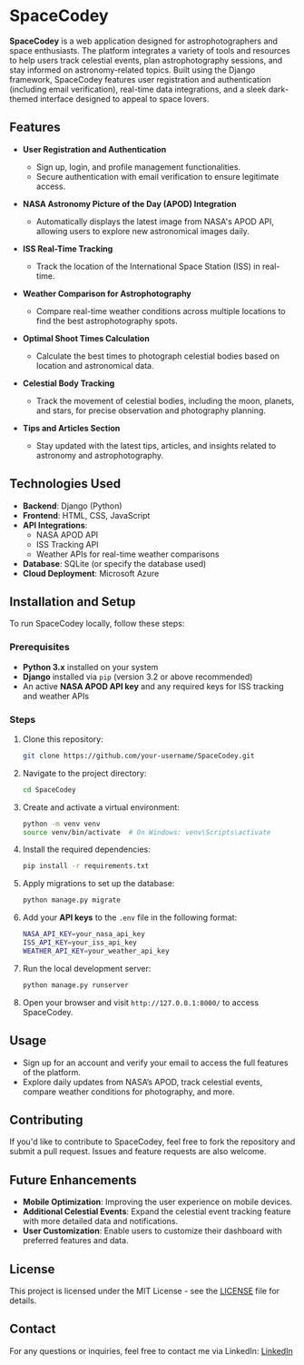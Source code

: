 # SpaceCodey

**SpaceCodey** is a web application designed for astrophotographers and space enthusiasts. The platform integrates a variety of tools and resources to help users track celestial events, plan astrophotography sessions, and stay informed on astronomy-related topics. Built using the Django framework, SpaceCodey features user registration and authentication (including email verification), real-time data integrations, and a sleek dark-themed interface designed to appeal to space lovers.

## Features

- **User Registration and Authentication**
  - Sign up, login, and profile management functionalities.
  - Secure authentication with email verification to ensure legitimate access.

- **NASA Astronomy Picture of the Day (APOD) Integration**
  - Automatically displays the latest image from NASA's APOD API, allowing users to explore new astronomical images daily.

- **ISS Real-Time Tracking**
  - Track the location of the International Space Station (ISS) in real-time.

- **Weather Comparison for Astrophotography**
  - Compare real-time weather conditions across multiple locations to find the best astrophotography spots.

- **Optimal Shoot Times Calculation**
  - Calculate the best times to photograph celestial bodies based on location and astronomical data.

- **Celestial Body Tracking**
  - Track the movement of celestial bodies, including the moon, planets, and stars, for precise observation and photography planning.

- **Tips and Articles Section**
  - Stay updated with the latest tips, articles, and insights related to astronomy and astrophotography.

## Technologies Used

- **Backend**: Django (Python)
- **Frontend**: HTML, CSS, JavaScript
- **API Integrations**:
  - NASA APOD API
  - ISS Tracking API
  - Weather APIs for real-time weather comparisons
- **Database**: SQLite (or specify the database used)
- **Cloud Deployment**: Microsoft Azure

## Installation and Setup

To run SpaceCodey locally, follow these steps:

### Prerequisites
- **Python 3.x** installed on your system
- **Django** installed via `pip` (version 3.2 or above recommended)
- An active **NASA APOD API key** and any required keys for ISS tracking and weather APIs

### Steps

1. Clone this repository:
   ```bash
   git clone https://github.com/your-username/SpaceCodey.git
   ```

2. Navigate to the project directory:
   ```bash
   cd SpaceCodey
   ```

3. Create and activate a virtual environment:
   ```bash
   python -m venv venv
   source venv/bin/activate  # On Windows: venv\Scripts\activate
   ```

4. Install the required dependencies:
   ```bash
   pip install -r requirements.txt
   ```

5. Apply migrations to set up the database:
   ```bash
   python manage.py migrate
   ```

6. Add your **API keys** to the `.env` file in the following format:
   ```bash
   NASA_API_KEY=your_nasa_api_key
   ISS_API_KEY=your_iss_api_key
   WEATHER_API_KEY=your_weather_api_key
   ```

7. Run the local development server:
   ```bash
   python manage.py runserver
   ```

8. Open your browser and visit `http://127.0.0.1:8000/` to access SpaceCodey.

## Usage

- Sign up for an account and verify your email to access the full features of the platform.
- Explore daily updates from NASA’s APOD, track celestial events, compare weather conditions for photography, and more.

## Contributing

If you'd like to contribute to SpaceCodey, feel free to fork the repository and submit a pull request. Issues and feature requests are also welcome.

## Future Enhancements

- **Mobile Optimization**: Improving the user experience on mobile devices.
- **Additional Celestial Events**: Expand the celestial event tracking feature with more detailed data and notifications.
- **User Customization**: Enable users to customize their dashboard with preferred features and data.

## License

This project is licensed under the MIT License - see the [LICENSE](LICENSE) file for details.

## Contact

For any questions or inquiries, feel free to contact me via LinkedIn: [LinkedIn](https://www.linkedin.com/in/ahmad-danaf)
